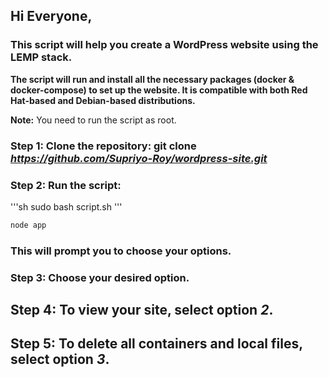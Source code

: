 ## Hi Everyone,

### This script will help you create a WordPress website using the LEMP stack.

**The script will run and install all the necessary packages (docker & docker-compose) to set up the website. It is compatible with both Red Hat-based and Debian-based distributions.**

**Note:** You need to run the script as root.

### **Step 1:** Clone the repository: git clone *https://github.com/Supriyo-Roy/wordpress-site.git*

### **Step 2:** Run the script: 
'''sh 
sudo bash script.sh 
'''
```sh
node app
```

### This will prompt you to choose your options.

### **Step 3:** Choose your desired option.

## **Step 4:** To view your site, select option *2*.

## **Step 5:** To delete all containers and local files, select option *3*.
